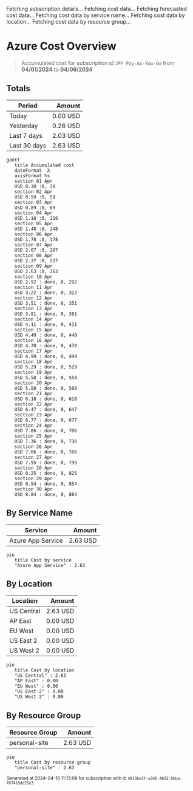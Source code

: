 Fetching subscription details...
Fetching cost data...
Fetching forecasted cost data...
Fetching cost data by service name...
Fetching cost data by location...
Fetching cost data by resource group...
# Azure Cost Overview

> Accumulated cost for subscription id `JPF Pay-As-You-Go` from **04/01/2024** to **04/09/2024**

## Totals

|Period|Amount|
|---|---:|
|Today|0.00 USD|
|Yesterday|0.26 USD|
|Last 7 days|2.03 USD|
|Last 30 days|2.63 USD|

```mermaid
gantt
   title Accumulated cost
   dateFormat  X
   axisFormat %s
   section 01 Apr
   USD 0.30 :0, 30
   section 02 Apr
   USD 0.59 :0, 59
   section 03 Apr
   USD 0.89 :0, 89
   section 04 Apr
   USD 1.18 :0, 118
   section 05 Apr
   USD 1.48 :0, 148
   section 06 Apr
   USD 1.78 :0, 178
   section 07 Apr
   USD 2.07 :0, 207
   section 08 Apr
   USD 2.37 :0, 237
   section 09 Apr
   USD 2.63 :0, 263
   section 10 Apr
   USD 2.92 : done, 0, 292
   section 11 Apr
   USD 3.22 : done, 0, 322
   section 12 Apr
   USD 3.51 : done, 0, 351
   section 13 Apr
   USD 3.81 : done, 0, 381
   section 14 Apr
   USD 4.11 : done, 0, 411
   section 15 Apr
   USD 4.40 : done, 0, 440
   section 16 Apr
   USD 4.70 : done, 0, 470
   section 17 Apr
   USD 4.99 : done, 0, 499
   section 18 Apr
   USD 5.29 : done, 0, 529
   section 19 Apr
   USD 5.58 : done, 0, 558
   section 20 Apr
   USD 5.88 : done, 0, 588
   section 21 Apr
   USD 6.18 : done, 0, 618
   section 22 Apr
   USD 6.47 : done, 0, 647
   section 23 Apr
   USD 6.77 : done, 0, 677
   section 24 Apr
   USD 7.06 : done, 0, 706
   section 25 Apr
   USD 7.36 : done, 0, 736
   section 26 Apr
   USD 7.66 : done, 0, 766
   section 27 Apr
   USD 7.95 : done, 0, 795
   section 28 Apr
   USD 8.25 : done, 0, 825
   section 29 Apr
   USD 8.54 : done, 0, 854
   section 30 Apr
   USD 8.84 : done, 0, 884
```

## By Service Name

|Service|Amount|
|---|---:|
|Azure App Service|2.63 USD|

```mermaid
pie
   title Cost by service
   "Azure App Service" : 2.63
```

## By Location

|Location|Amount|
|---|---:|
|US Central|2.63 USD|
|AP East|0.00 USD|
|EU West|0.00 USD|
|US East 2|0.00 USD|
|US West 2|0.00 USD|

```mermaid
pie
   title Cost by location
   "US Central" : 2.63
   "AP East" : 0.00
   "EU West" : 0.00
   "US East 2" : 0.00
   "US West 2" : 0.00
```

## By Resource Group

|Resource Group|Amount|
|---|---:|
|personal-site|2.63 USD|

```mermaid
pie
   title Cost by resource group
   "personal-site" : 2.63
```

<sup>Generated at 2024-04-10 11:13:09 for subscription with id `4913be3f-a345-4652-9bba-767418dd25e3`</sup>
